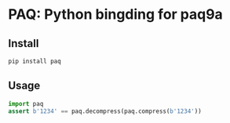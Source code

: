 # PAQ: Python bingding for paq9a

## Install

```bash
pip install paq
```

## Usage

```python
import paq
assert b'1234' == paq.decompress(paq.compress(b'1234'))
```